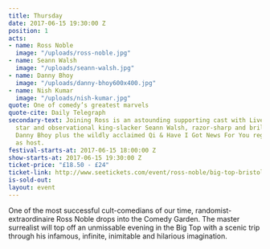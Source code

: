 ```yaml
---
title: Thursday
date: 2017-06-15 19:30:00 Z
position: 1
acts:
- name: Ross Noble
  image: "/uploads/ross-noble.jpg"
- name: Seann Walsh
  image: "/uploads/seann-walsh.jpg"
- name: Danny Bhoy
  image: "/uploads/danny-bhoy600x400.jpg"
- name: Nish Kumar
  image: "/uploads/nish-kumar.jpg"
quote: One of comedy’s greatest marvels
quote-cite: Daily Telegraph
secondary-text: Joining Ross is an astounding supporting cast with Live At The Apollo
  star and observational king-slacker Seann Walsh, razor-sharp and brilliantly original
  Danny Bhoy plus the wildly acclaimed Qi & Have I Got News For You regular Nish Kumar
  as host.
festival-starts-at: 2017-06-15 18:00:00 Z
show-starts-at: 2017-06-15 19:30:00 Z
ticket-price: "£18.50 - £24"
ticket-link: http://www.seetickets.com/event/ross-noble/big-top-bristol-comedy-garden/1079394/
is-sold-out: 
layout: event
---
```


One of the most successful cult-comedians of our time, randomist-extraordinaire Ross Noble drops into the Comedy Garden. The master surrealist will top off an unmissable evening in the Big Top with a scenic trip through his infamous, infinite, inimitable and hilarious imagination. 
